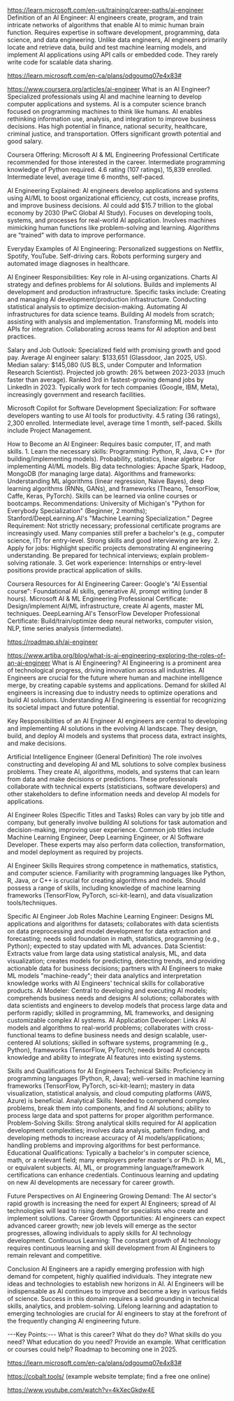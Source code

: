 https://learn.microsoft.com/en-us/training/career-paths/ai-engineer
Definition of an AI Engineer:
AI engineers create, program, and train intricate networks of algorithms that enable AI to mimic human brain function.
Requires expertise in software development, programming, data science, and data engineering.
Unlike data engineers, AI engineers primarily locate and retrieve data, build and test machine learning models, and implement AI applications using API calls or embedded code. They rarely write code for scalable data sharing.

https://learn.microsoft.com/en-ca/plans/odgoumq07e4x83#

https://www.coursera.org/articles/ai-engineer
What is an AI Engineer?
     Specialized professionals using AI and machine learning to develop computer applications and systems.
     AI is a computer science branch focused on programming machines to think like humans.
     AI enables rethinking information use, analysis, and integration to improve business decisions.
     Has high potential in finance, national security, healthcare, criminal justice, and transportation.
     Offers significant growth potential and good salary.

Coursera Offering:
     Microsoft AI & ML Engineering Professional Certificate recommended for those interested in the career.
         Intermediate programming knowledge of Python required.
         4.6 rating (107 ratings), 15,839 enrolled.
         Intermediate level, average time 6 months, self-paced.

AI Engineering Explained:
     AI engineers develop applications and systems using AI/ML to boost organizational efficiency, cut costs, increase profits, and improve business decisions.
     AI could add $15.7 trillion to the global economy by 2030 (PwC Global AI Study).
     Focuses on developing tools, systems, and processes for real-world AI application.
     Involves machines mimicking human functions like problem-solving and learning.
     Algorithms are "trained" with data to improve performance.

Everyday Examples of AI Engineering:
     Personalized suggestions on Netflix, Spotify, YouTube.
     Self-driving cars.
     Robots performing surgery and automated image diagnoses in healthcare.

AI Engineer Responsibilities:
     Key role in AI-using organizations.
     Charts AI strategy and defines problems for AI solutions.
     Builds and implements AI development and production infrastructure.
     Specific tasks include:
         Creating and managing AI development/production infrastructure.
         Conducting statistical analysis to optimize decision-making.
         Automating AI infrastructures for data science teams.
         Building AI models from scratch; assisting with analysis and implementation.
         Transforming ML models into APIs for integration.
         Collaborating across teams for AI adoption and best practices.

Salary and Job Outlook:
     Specialized field with promising growth and good pay.
     Average AI engineer salary: $133,651 (Glassdoor, Jan 2025, US).
     Median salary: $145,080 (US BLS, under Computer and Information Research Scientist).
     Projected job growth: 26% between 2023-2033 (much faster than average).
     Ranked 3rd in fastest-growing demand jobs by LinkedIn in 2023.
     Typically work for tech companies (Google, IBM, Meta), increasingly government and research facilities.

Microsoft Copilot for Software Development Specialization:
     For software developers wanting to use AI tools for productivity.
     4.5 rating (36 ratings), 2,300 enrolled.
     Intermediate level, average time 1 month, self-paced.
     Skills include Project Management.

How to Become an AI Engineer:
     Requires basic computer, IT, and math skills.
     1. Learn the necessary skills:
         Programming: Python, R, Java, C++ (for building/implementing models).
         Probability, statistics, linear algebra: For implementing AI/ML models.
         Big data technologies: Apache Spark, Hadoop, MongoDB (for managing large data).
         Algorithms and frameworks: Understanding ML algorithms (linear regression, Naive Bayes), deep learning algorithms (RNNs, GANs), and frameworks (Theano, TensorFlow, Caffe, Keras, PyTorch).
         Skills can be learned via online courses or bootcamps.
         Recommendations: University of Michigan's "Python for Everybody Specialization" (Beginner, 2 months); Stanford/DeepLearning.AI's "Machine Learning Specialization."
     Degree Requirement: Not strictly necessary; professional certificate programs are increasingly used. Many companies still prefer a bachelor's (e.g., computer science, IT) for entry-level. Strong skills and good interviewing are key.
     2. Apply for jobs:
         Highlight specific projects demonstrating AI engineering understanding.
         Be prepared for technical interviews; explain problem-solving rationale.
     3. Get work experience:
         Internships or entry-level positions provide practical application of skills.

Coursera Resources for AI Engineering Career:
     Google's "AI Essential course": Foundational AI skills, generative AI, prompt writing (under 8 hours).
     Microsoft AI & ML Engineering Professional Certificate: Design/implement AI/ML infrastructure, create AI agents, master ML techniques.
     DeepLearning.AI's TensorFlow Developer Professional Certificate: Build/train/optimize deep neural networks, computer vision, NLP, time series analysis (intermediate).


https://roadmap.sh/ai-engineer

https://www.artiba.org/blog/what-is-ai-engineering-exploring-the-roles-of-an-ai-engineer
What is AI Engineering?
     AI Engineering is a prominent area of technological progress, driving innovation across all industries.
     AI Engineers are crucial for the future where human and machine intelligence merge, by creating capable systems and applications.
     Demand for skilled AI engineers is increasing due to industry needs to optimize operations and build AI solutions.
     Understanding AI Engineering is essential for recognizing its societal impact and future potential.

Key Responsibilities of an AI Engineer
     AI engineers are central to developing and implementing AI solutions in the evolving AI landscape.
     They design, build, and deploy AI models and systems that process data, extract insights, and make decisions.

Artificial Intelligence Engineer (General Definition)
     The role involves constructing and developing AI and ML solutions to solve complex business problems.
     They create AI, algorithms, models, and systems that can learn from data and make decisions or predictions.
     These professionals collaborate with technical experts (statisticians, software developers) and other stakeholders to define information needs and develop AI models for applications.

AI Engineer Roles (Specific Titles and Tasks)
     Roles can vary by job title and company, but generally involve building AI solutions for task automation and decision-making, improving user experience.
     Common job titles include Machine Learning Engineer, Deep Learning Engineer, or AI Software Developer.
     These experts may also perform data collection, transformation, and model deployment as required by projects.

AI Engineer Skills
     Requires strong competence in mathematics, statistics, and computer science.
     Familiarity with programming languages like Python, R, Java, or C++ is crucial for creating algorithms and models.
     Should possess a range of skills, including knowledge of machine learning frameworks (TensorFlow, PyTorch, sci-kit-learn), and data visualization tools/techniques.

Specific AI Engineer Job Roles
     Machine Learning Engineer: Designs ML applications and algorithms for datasets; collaborates with data scientists on data preprocessing and model development for data extraction and forecasting; needs solid foundation in math, statistics, programming (e.g., Python); expected to stay updated with ML advances.
     Data Scientist: Extracts value from large data using statistical analysis, ML, and data visualization; creates models for predicting, detecting trends, and providing actionable data for business decisions; partners with AI Engineers to make ML models "machine-ready"; their data analytics and interpretation knowledge works with AI Engineers' technical skills for collaborative products.
     AI Modeler: Central to developing and executing AI models; comprehends business needs and designs AI solutions; collaborates with data scientists and engineers to develop models that process large data and perform rapidly; skilled in programming, ML frameworks, and designing customizable complex AI systems.
     AI Application Developer: Links AI models and algorithms to real-world problems; collaborates with cross-functional teams to define business needs and design scalable, user-centered AI solutions; skilled in software systems, programming (e.g., Python), frameworks (TensorFlow, PyTorch); needs broad AI concepts knowledge and ability to integrate AI features into existing systems.

Skills and Qualifications for AI Engineers
     Technical Skills: Proficiency in programming languages (Python, R, Java); well-versed in machine learning frameworks (TensorFlow, PyTorch, sci-kit-learn); mastery in data visualization, statistical analysis, and cloud computing platforms (AWS, Azure) is beneficial.
     Analytical Skills: Needed to comprehend complex problems, break them into components, and find AI solutions; ability to process large data and spot patterns for proper algorithm performance.
     Problem-Solving Skills: Strong analytical skills required for AI application development complexities; involves data analysis, pattern finding, and developing methods to increase accuracy of AI models/applications; handling problems and improving algorithms for best performance.
     Educational Qualifications: Typically a bachelor's in computer science, math, or a relevant field; many employers prefer master's or Ph.D. in AI, ML, or equivalent subjects. AI, ML, or programming language/framework certifications can enhance credentials. Continuous learning and updating on new AI developments are necessary for career growth.

Future Perspectives on AI Engineering
     Growing Demand: The AI sector's rapid growth is increasing the need for expert AI Engineers; spread of AI technologies will lead to rising demand for specialists who create and implement solutions.
     Career Growth Opportunities: AI engineers can expect advanced career growth; new job levels will emerge as the sector progresses, allowing individuals to apply skills for AI technology development.
     Continuous Learning: The constant growth of AI technology requires continuous learning and skill development from AI Engineers to remain relevant and competitive.

Conclusion
     AI Engineers are a rapidly emerging profession with high demand for competent, highly qualified individuals.
     They integrate new ideas and technologies to establish new horizons in AI.
     AI Engineers will be indispensable as AI continues to improve and become a key in various fields of science.
     Success in this domain requires a solid grounding in technical skills, analytics, and problem-solving.
     Lifelong learning and adaptation to emerging technologies are crucial for AI engineers to stay at the forefront of the frequently changing AI engineering future.




---Key Points:---
What is this career?
What do they do?
What skills do you need?
What education do you need? Provide an example.
What ceritfication or courses could help?
Roadmap to becoming one in 2025.

https://learn.microsoft.com/en-ca/plans/odgoumq07e4x83#

https://cobalt.tools/ (example website template; find a free one online)

https://www.youtube.com/watch?v=4kXecGkdw4E


